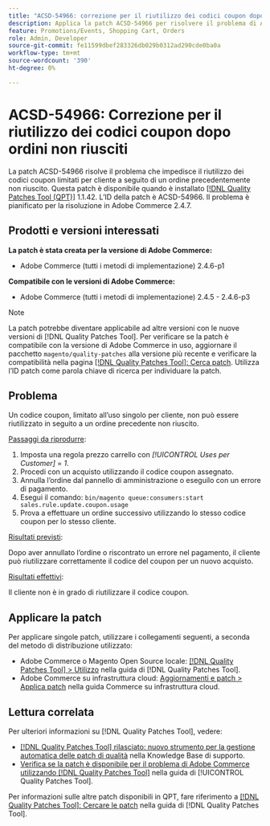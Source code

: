 ```yaml
---
title: "ACSD-54966: correzione per il riutilizzo dei codici coupon dopo gli ordini non riusciti"
description: Applica la patch ACSD-54966 per risolvere il problema di Adobe Commerce che impedisce il riutilizzo dei codici coupon limitati per promozioni e carrello a seguito di un ordine precedentemente non riuscito.
feature: Promotions/Events, Shopping Cart, Orders
role: Admin, Developer
source-git-commit: fe11599dbef283326db029b0312ad290cde0ba0a
workflow-type: tm+mt
source-wordcount: '390'
ht-degree: 0%

---
```


# ACSD-54966: Correzione per il riutilizzo dei codici coupon dopo ordini non riusciti

La patch ACSD-54966 risolve il problema che impedisce il riutilizzo dei codici coupon limitati per cliente a seguito di un ordine precedentemente non riuscito. Questa patch è disponibile quando è installato [[!DNL Quality Patches Tool (QPT)]](https://experienceleague.adobe.com/en/docs/commerce-knowledge-base/kb/announcements/commerce-announcements/magento-quality-patches-released-new-tool-to-self-serve-quality-patches) 1.1.42. L’ID della patch è ACSD-54966. Il problema è pianificato per la risoluzione in Adobe Commerce 2.4.7.

## Prodotti e versioni interessati

**La patch è stata creata per la versione di Adobe Commerce:**

* Adobe Commerce (tutti i metodi di implementazione) 2.4.6-p1

**Compatibile con le versioni di Adobe Commerce:**

* Adobe Commerce (tutti i metodi di implementazione) 2.4.5 - 2.4.6-p3

>[!NOTE]
>
>La patch potrebbe diventare applicabile ad altre versioni con le nuove versioni di [!DNL Quality Patches Tool]. Per verificare se la patch è compatibile con la versione di Adobe Commerce in uso, aggiornare il pacchetto `magento/quality-patches` alla versione più recente e verificare la compatibilità nella pagina [[!DNL Quality Patches Tool]: Cerca patch](https://experienceleague.adobe.com/tools/commerce-quality-patches/index.html). Utilizza l’ID patch come parola chiave di ricerca per individuare la patch.

## Problema

Un codice coupon, limitato all’uso singolo per cliente, non può essere riutilizzato in seguito a un ordine precedente non riuscito.

<u>Passaggi da riprodurre</u>:

1. Imposta una regola prezzo carrello con *[!UICONTROL Uses per Customer]* = *1*.
1. Procedi con un acquisto utilizzando il codice coupon assegnato.
1. Annulla l’ordine dal pannello di amministrazione o eseguilo con un errore di pagamento.
1. Esegui il comando: `bin/magento queue:consumers:start sales.rule.update.coupon.usage`
1. Prova a effettuare un ordine successivo utilizzando lo stesso codice coupon per lo stesso cliente.

<u>Risultati previsti</u>:

Dopo aver annullato l’ordine o riscontrato un errore nel pagamento, il cliente può riutilizzare correttamente il codice del coupon per un nuovo acquisto.

<u>Risultati effettivi</u>:

Il cliente non è in grado di riutilizzare il codice coupon.

## Applicare la patch

Per applicare singole patch, utilizzare i collegamenti seguenti, a seconda del metodo di distribuzione utilizzato:

* Adobe Commerce o Magento Open Source locale: [[!DNL Quality Patches Tool] > Utilizzo](/help/tools/quality-patches-tool/usage.md) nella guida di [!DNL Quality Patches Tool].
* Adobe Commerce su infrastruttura cloud: [Aggiornamenti e patch > Applica patch](https://experienceleague.adobe.com/docs/commerce-cloud-service/user-guide/develop/upgrade/apply-patches.html) nella guida Commerce su infrastruttura cloud.

## Lettura correlata

Per ulteriori informazioni su [!DNL Quality Patches Tool], vedere:

* [[!DNL Quality Patches Tool] rilasciato: nuovo strumento per la gestione automatica delle patch di qualità](https://experienceleague.adobe.com/en/docs/commerce-knowledge-base/kb/announcements/commerce-announcements/magento-quality-patches-released-new-tool-to-self-serve-quality-patches) nella Knowledge Base di supporto.
* [Verifica se la patch è disponibile per il problema di Adobe Commerce utilizzando  [!DNL Quality Patches Tool]](/help/tools/quality-patches-tool/patches-available-in-qpt/check-patch-for-magento-issue-with-magento-quality-patches.md) nella guida di [!UICONTROL Quality Patches Tool].


Per informazioni sulle altre patch disponibili in QPT, fare riferimento a [[!DNL Quality Patches Tool]: Cercare le patch](https://experienceleague.adobe.com/tools/commerce-quality-patches/index.html) nella guida di [!DNL Quality Patches Tool].

